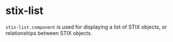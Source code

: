 # stix-list
`stix-list.component` is used for displaying a list of STIX objects, or relationships between STIX objects.